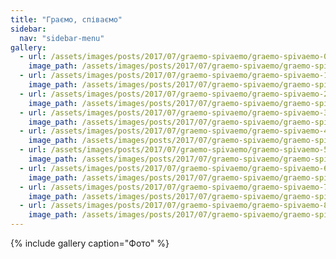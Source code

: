 ```yaml
---
title: "Граємо, співаємо"
sidebar:
  nav: "sidebar-menu"
gallery:
  - url: /assets/images/posts/2017/07/graemo-spivaemo/graemo-spivaemo-0.jpg
    image_path: /assets/images/posts/2017/07/graemo-spivaemo/graemo-spivaemo-0.jpg
  - url: /assets/images/posts/2017/07/graemo-spivaemo/graemo-spivaemo-1.jpg
    image_path: /assets/images/posts/2017/07/graemo-spivaemo/graemo-spivaemo-1.jpg
  - url: /assets/images/posts/2017/07/graemo-spivaemo/graemo-spivaemo-2.jpg
    image_path: /assets/images/posts/2017/07/graemo-spivaemo/graemo-spivaemo-2.jpg
  - url: /assets/images/posts/2017/07/graemo-spivaemo/graemo-spivaemo-3.jpg
    image_path: /assets/images/posts/2017/07/graemo-spivaemo/graemo-spivaemo-3.jpg
  - url: /assets/images/posts/2017/07/graemo-spivaemo/graemo-spivaemo-4.jpg
    image_path: /assets/images/posts/2017/07/graemo-spivaemo/graemo-spivaemo-4.jpg
  - url: /assets/images/posts/2017/07/graemo-spivaemo/graemo-spivaemo-5.jpg
    image_path: /assets/images/posts/2017/07/graemo-spivaemo/graemo-spivaemo-5.jpg
  - url: /assets/images/posts/2017/07/graemo-spivaemo/graemo-spivaemo-6.jpg
    image_path: /assets/images/posts/2017/07/graemo-spivaemo/graemo-spivaemo-6.jpg
  - url: /assets/images/posts/2017/07/graemo-spivaemo/graemo-spivaemo-7.jpg
    image_path: /assets/images/posts/2017/07/graemo-spivaemo/graemo-spivaemo-7.jpg
  - url: /assets/images/posts/2017/07/graemo-spivaemo/graemo-spivaemo-8.jpg
    image_path: /assets/images/posts/2017/07/graemo-spivaemo/graemo-spivaemo-8.jpg
---
```


{% include gallery caption="Фото" %}
